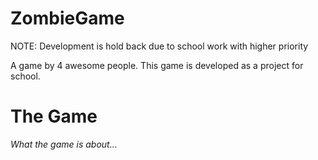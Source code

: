 # ZombieGame

NOTE: Development is hold back due to school work with higher priority

A game by 4 awesome people. This game is developed as a project for school. <br>

# The Game
<em> What the game is about... </em>

